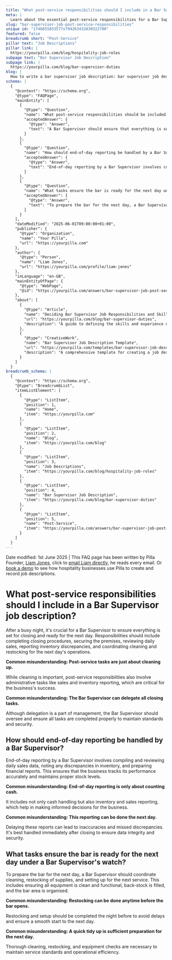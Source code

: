 ```yaml
---
title: "What post-service responsibilities should I include in a Bar Supervisor job description?"
meta: |
  Learn about the essential post-service responsibilities for a Bar Supervisor, including closing procedures, reporting, and preparing the bar for the next day.
slug: "bar-supervisor-job-post-service-responsibilities"
unique id: "1748855853577x794263432030322700"
featured: false
breadcrumb short: "Post-Service"
pillar text: "Job Descriptions"
pillar link: |
  https://yourpilla.com/blog/hospitality-job-roles
subpage text: "Bar Supervisor Job Description"
subpage link: |
  https://yourpilla.com/blog/bar-supervisor-duties
blog: |
  How to write a bar supervisor job description: bar supervisor job description template included.
schema: |
  {
    "@context": "https://schema.org",
    "@type": "FAQPage",
    "mainEntity": [
      {
        "@type": "Question",
        "name": "What post-service responsibilities should be included in a Bar Supervisor job description?",
        "acceptedAnswer": {
          "@type": "Answer",
          "text": "A Bar Supervisor should ensure that everything is set for closing and ready for the next day after a busy night. Responsibilities include completing closing procedures, securing the premises, reviewing daily sales, reporting inventory discrepancies, and coordinating cleaning and restocking for the next day's operations. While cleaning is important, overseeing administrative tasks like sales and inventory reporting is also crucial for business success. The Bar Supervisor should ensure all tasks are completed properly to maintain standards and security."
        }
      },
      {
        "@type": "Question",
        "name": "How should end-of-day reporting be handled by a Bar Supervisor?",
        "acceptedAnswer": {
          "@type": "Answer",
          "text": "End-of-day reporting by a Bar Supervisor involves compiling and reviewing daily sales data, noting any discrepancies in inventory, and preparing financial reports. This ensures the business tracks its performance accurately and maintains proper stock levels. It includes not only cash handling but also inventory and sales reporting, which are essential for making informed decisions. These reports should be handled immediately after closing to ensure data integrity and security."
        }
      },
      {
        "@type": "Question",
        "name": "What tasks ensure the bar is ready for the next day under a Bar Supervisor's watch?",
        "acceptedAnswer": {
          "@type": "Answer",
          "text": "To prepare the bar for the next day, a Bar Supervisor should coordinate cleaning, restocking of supplies, and setting up for the next service. This includes ensuring all equipment is clean and functional, back-stock is filled, and the bar area is organised. Restocking and setup should be completed the night before to avoid delays and ensure a smooth start to the next day. Thorough cleaning, restocking, and equipment checks are necessary to maintain service standards and operational efficiency."
        }
      }
    ],
    "dateModified": "2025-06-01T09:00:00+01:00",
    "publisher": {
      "@type": "Organization",
      "name": "Your Pilla",
      "url": "https://yourpilla.com"
    },
    "author": {
      "@type": "Person",
      "name": "Liam Jones",
      "url": "https://yourpilla.com/profile/liam-jones"
    },
    "inLanguage": "en-GB",
    "mainEntityOfPage": {
      "@type": "WebPage",
      "@id": "https://yourpilla.com/answers/bar-supervisor-job-post-service-responsibilities"
    },
    "about": [
      {
        "@type": "Article",
        "name": "Deciding Bar Supervisor Job Responsibilities and Skills",
        "url": "https://yourpilla.com/blog/bar-supervisor-duties",
        "description": "A guide to defining the skills and experience needed for a Bar Supervisor, covering job responsibilities and essential skills."
      },
      {
        "@type": "CreativeWork",
        "name": "Bar Supervisor Job Description Template",
        "url": "https://yourpilla.com/templates/bar-supervisor-job-description",
        "description": "A comprehensive template for creating a job description for the role of a Bar Supervisor, including detailed responsibilities and requirements."
      }
    ]
  }
breadcrumb_schema: |
  {
    "@context": "https://schema.org",
    "@type": "BreadcrumbList",
    "itemListElement": [
      {
        "@type": "ListItem",
        "position": 1,
        "name": "Home",
        "item": "https://yourpilla.com"
      },
      {
        "@type": "ListItem",
        "position": 2,
        "name": "Blog",
        "item": "https://yourpilla.com/blog"
      },
      {
        "@type": "ListItem",
        "position": 3,
        "name": "Job Descriptions",
        "item": "https://yourpilla.com/blog/hospitality-job-roles"
      },
      {
        "@type": "ListItem",
        "position": 4,
        "name": "Bar Supervisor Job Description",
        "item": "https://yourpilla.com/blog/bar-supervisor-duties"
      },
      {
        "@type": "ListItem",
        "position": 5,
        "name": "Post-Service",
        "item": "https://yourpilla.com/answers/bar-supervisor-job-post-service-responsibilities"
      }
    ]
  }
---
```


Date modified: 1st June 2025 | This FAQ page has been written by Pilla Founder, [Liam Jones](https://yourpilla.com/profile/liam-jones), click to [email Liam directly](https://mailto:liam@yourpilla.com/), he reads every email. Or [book a demo](https://calendly.com/pilla/demo) to see how hospitality businesses use Pilla to create and record job descriptions.

# What post-service responsibilities should I include in a Bar Supervisor job description?

After a busy night, it's crucial for a Bar Supervisor to ensure everything is set for closing and ready for the next day. Responsibilities should include completing closing procedures, securing the premises, reviewing daily sales, reporting inventory discrepancies, and coordinating cleaning and restocking for the next day's operations.

**Common misunderstanding: Post-service tasks are just about cleaning up.**

While cleaning is important, post-service responsibilities also involve administrative tasks like sales and inventory reporting, which are critical for the business's success.

**Common misunderstanding: The Bar Supervisor can delegate all closing tasks.**

Although delegation is a part of management, the Bar Supervisor should oversee and ensure all tasks are completed properly to maintain standards and security.

## How should end-of-day reporting be handled by a Bar Supervisor?

End-of-day reporting by a Bar Supervisor involves compiling and reviewing daily sales data, noting any discrepancies in inventory, and preparing financial reports. This ensures that the business tracks its performance accurately and maintains proper stock levels.

**Common misunderstanding: End-of-day reporting is only about counting cash.**

It includes not only cash handling but also inventory and sales reporting, which help in making informed decisions for the business.

**Common misunderstanding: This reporting can be done the next day.**

Delaying these reports can lead to inaccuracies and missed discrepancies. It's best handled immediately after closing to ensure data integrity and security.

## What tasks ensure the bar is ready for the next day under a Bar Supervisor's watch?

To prepare the bar for the next day, a Bar Supervisor should coordinate cleaning, restocking of supplies, and setting up for the next service. This includes ensuring all equipment is clean and functional, back-stock is filled, and the bar area is organised.

**Common misunderstanding: Restocking can be done anytime before the bar opens.**

Restocking and setup should be completed the night before to avoid delays and ensure a smooth start to the next day.

**Common misunderstanding: A quick tidy up is sufficient preparation for the next day.**

Thorough cleaning, restocking, and equipment checks are necessary to maintain service standards and operational efficiency.